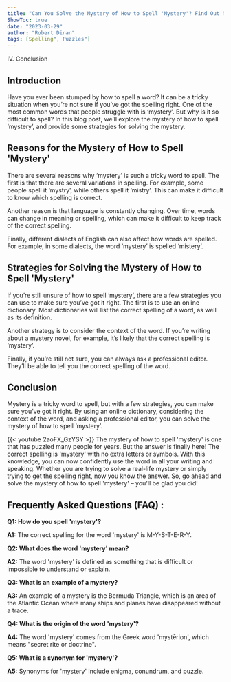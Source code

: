 ```yaml
---
title: "Can You Solve the Mystery of How to Spell 'Mystery'? Find Out Now!"
ShowToc: true 
date: "2023-03-29"
author: "Robert Dinan" 
tags: [Spelling", Puzzles"]
---
```

IV. Conclusion

## Introduction

Have you ever been stumped by how to spell a word? It can be a tricky situation when you’re not sure if you’ve got the spelling right. One of the most common words that people struggle with is ‘mystery’. But why is it so difficult to spell? In this blog post, we’ll explore the mystery of how to spell ‘mystery’, and provide some strategies for solving the mystery.

## Reasons for the Mystery of How to Spell 'Mystery'

There are several reasons why ‘mystery’ is such a tricky word to spell. The first is that there are several variations in spelling. For example, some people spell it ‘mystry’, while others spell it ‘mistry’. This can make it difficult to know which spelling is correct.

Another reason is that language is constantly changing. Over time, words can change in meaning or spelling, which can make it difficult to keep track of the correct spelling.

Finally, different dialects of English can also affect how words are spelled. For example, in some dialects, the word ‘mystery’ is spelled ‘mistery’.

## Strategies for Solving the Mystery of How to Spell 'Mystery'

If you’re still unsure of how to spell ‘mystery’, there are a few strategies you can use to make sure you’ve got it right. The first is to use an online dictionary. Most dictionaries will list the correct spelling of a word, as well as its definition.

Another strategy is to consider the context of the word. If you’re writing about a mystery novel, for example, it’s likely that the correct spelling is ‘mystery’.

Finally, if you’re still not sure, you can always ask a professional editor. They’ll be able to tell you the correct spelling of the word.

## Conclusion

Mystery is a tricky word to spell, but with a few strategies, you can make sure you’ve got it right. By using an online dictionary, considering the context of the word, and asking a professional editor, you can solve the mystery of how to spell ‘mystery’.

{{< youtube 2aoFX_GzYSY >}} 
The mystery of how to spell 'mystery' is one that has puzzled many people for years. But the answer is finally here! The correct spelling is 'mystery' with no extra letters or symbols. With this knowledge, you can now confidently use the word in all your writing and speaking. Whether you are trying to solve a real-life mystery or simply trying to get the spelling right, now you know the answer. So, go ahead and solve the mystery of how to spell 'mystery' – you'll be glad you did!

## Frequently Asked Questions (FAQ) :
**Q1: How do you spell 'mystery'?**

**A1:** The correct spelling for the word 'mystery' is M-Y-S-T-E-R-Y. 

**Q2: What does the word 'mystery' mean?**

**A2:** The word 'mystery' is defined as something that is difficult or impossible to understand or explain. 

**Q3: What is an example of a mystery?**

**A3:** An example of a mystery is the Bermuda Triangle, which is an area of the Atlantic Ocean where many ships and planes have disappeared without a trace. 

**Q4: What is the origin of the word 'mystery'?**

**A4:** The word 'mystery' comes from the Greek word 'mystērion', which means "secret rite or doctrine". 

**Q5: What is a synonym for 'mystery'?**

**A5:** Synonyms for 'mystery' include enigma, conundrum, and puzzle.





